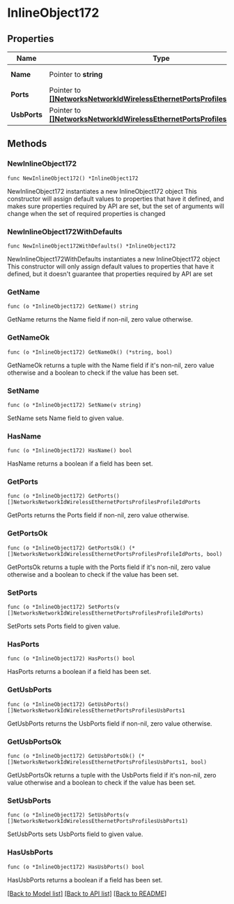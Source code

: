 # InlineObject172

## Properties

Name | Type | Description | Notes
------------ | ------------- | ------------- | -------------
**Name** | Pointer to **string** | AP port profile name | [optional] 
**Ports** | Pointer to [**[]NetworksNetworkIdWirelessEthernetPortsProfilesProfileIdPorts**](NetworksNetworkIdWirelessEthernetPortsProfilesProfileIdPorts.md) | AP ports configuration | [optional] 
**UsbPorts** | Pointer to [**[]NetworksNetworkIdWirelessEthernetPortsProfilesUsbPorts1**](NetworksNetworkIdWirelessEthernetPortsProfilesUsbPorts1.md) | AP usb ports configuration | [optional] 

## Methods

### NewInlineObject172

`func NewInlineObject172() *InlineObject172`

NewInlineObject172 instantiates a new InlineObject172 object
This constructor will assign default values to properties that have it defined,
and makes sure properties required by API are set, but the set of arguments
will change when the set of required properties is changed

### NewInlineObject172WithDefaults

`func NewInlineObject172WithDefaults() *InlineObject172`

NewInlineObject172WithDefaults instantiates a new InlineObject172 object
This constructor will only assign default values to properties that have it defined,
but it doesn't guarantee that properties required by API are set

### GetName

`func (o *InlineObject172) GetName() string`

GetName returns the Name field if non-nil, zero value otherwise.

### GetNameOk

`func (o *InlineObject172) GetNameOk() (*string, bool)`

GetNameOk returns a tuple with the Name field if it's non-nil, zero value otherwise
and a boolean to check if the value has been set.

### SetName

`func (o *InlineObject172) SetName(v string)`

SetName sets Name field to given value.

### HasName

`func (o *InlineObject172) HasName() bool`

HasName returns a boolean if a field has been set.

### GetPorts

`func (o *InlineObject172) GetPorts() []NetworksNetworkIdWirelessEthernetPortsProfilesProfileIdPorts`

GetPorts returns the Ports field if non-nil, zero value otherwise.

### GetPortsOk

`func (o *InlineObject172) GetPortsOk() (*[]NetworksNetworkIdWirelessEthernetPortsProfilesProfileIdPorts, bool)`

GetPortsOk returns a tuple with the Ports field if it's non-nil, zero value otherwise
and a boolean to check if the value has been set.

### SetPorts

`func (o *InlineObject172) SetPorts(v []NetworksNetworkIdWirelessEthernetPortsProfilesProfileIdPorts)`

SetPorts sets Ports field to given value.

### HasPorts

`func (o *InlineObject172) HasPorts() bool`

HasPorts returns a boolean if a field has been set.

### GetUsbPorts

`func (o *InlineObject172) GetUsbPorts() []NetworksNetworkIdWirelessEthernetPortsProfilesUsbPorts1`

GetUsbPorts returns the UsbPorts field if non-nil, zero value otherwise.

### GetUsbPortsOk

`func (o *InlineObject172) GetUsbPortsOk() (*[]NetworksNetworkIdWirelessEthernetPortsProfilesUsbPorts1, bool)`

GetUsbPortsOk returns a tuple with the UsbPorts field if it's non-nil, zero value otherwise
and a boolean to check if the value has been set.

### SetUsbPorts

`func (o *InlineObject172) SetUsbPorts(v []NetworksNetworkIdWirelessEthernetPortsProfilesUsbPorts1)`

SetUsbPorts sets UsbPorts field to given value.

### HasUsbPorts

`func (o *InlineObject172) HasUsbPorts() bool`

HasUsbPorts returns a boolean if a field has been set.


[[Back to Model list]](../README.md#documentation-for-models) [[Back to API list]](../README.md#documentation-for-api-endpoints) [[Back to README]](../README.md)


